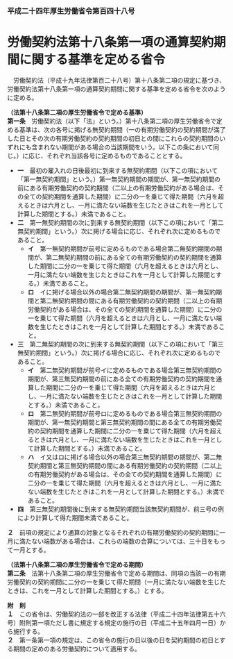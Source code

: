 ### 平成二十四年厚生労働省令第百四十八号  
# 労働契約法第十八条第一項の通算契約期間に関する基準を定める省令  
　労働契約法（平成十九年法律第百二十八号）第十八条第二項の規定に基づき、労働契約法第十八条第一項の通算契約期間に関する基準を定める省令を次のように定める。  
  
**（法第十八条第二項の厚生労働省令で定める基準）**  
**第一条**　労働契約法（以下「法」という。）第十八条第二項の厚生労働省令で定める基準は、次の各号に掲げる無契約期間（一の有期労働契約の契約期間が満了した日とその次の有期労働契約の契約期間の初日との間にこれらの契約期間のいずれにも含まれない期間がある場合の当該期間をいう。以下この条において同じ。）に応じ、それぞれ当該各号に定めるものであることとする。  
* **一**　最初の雇入れの日後最初に到来する無契約期間（以下この項において「第一無契約期間」という。）第一無契約期間の期間が、第一無契約期間の前にある有期労働契約の契約期間（二以上の有期労働契約がある場合は、その全ての契約期間を通算した期間）に二分の一を乗じて得た期間（六月を超えるときは六月とし、一月に満たない端数を生じたときはこれを一月として計算した期間とする。）未満であること。  
* **二**　第一無契約期間の次に到来する無契約期間（以下この項において「第二無契約期間」という。）次に掲げる場合に応じ、それぞれ次に定めるものであること。  
	* **イ**　第一無契約期間が前号に定めるものである場合第二無契約期間の期間が、第二無契約期間の前にある全ての有期労働契約の契約期間を通算した期間に二分の一を乗じて得た期間（六月を超えるときは六月とし、一月に満たない端数を生じたときはこれを一月として計算した期間とする。）未満であること。  
	* **ロ**　イに掲げる場合以外の場合第二無契約期間の期間が、第一無契約期間と第二無契約期間の間にある有期労働契約の契約期間（二以上の有期労働契約がある場合は、その全ての契約期間を通算した期間）に二分の一を乗じて得た期間（六月を超えるときは六月とし、一月に満たない端数を生じたときはこれを一月として計算した期間とする。）未満であること。  
* **三**　第二無契約期間の次に到来する無契約期間（以下この項において「第三無契約期間」という。）次に掲げる場合に応じ、それぞれ次に定めるものであること。  
	* **イ**　第二無契約期間が前号イに定めるものである場合第三無契約期間の期間が、第三無契約期間の前にある全ての有期労働契約の契約期間を通算した期間に二分の一を乗じて得た期間（六月を超えるときは六月とし、一月に満たない端数を生じたときはこれを一月として計算した期間とする。）未満であること。  
	* **ロ**　第二無契約期間が前号ロに定めるものである場合第三無契約期間の期間が、第一無契約期間と第三無契約期間の間にある全ての有期労働契約の契約期間を通算した期間に二分の一を乗じて得た期間（六月を超えるときは六月とし、一月に満たない端数を生じたときはこれを一月として計算した期間とする。）未満であること。  
	* **ハ**　イ又はロに掲げる場合以外の場合第三無契約期間の期間が、第二無契約期間と第三無契約期間の間にある有期労働契約の契約期間（二以上の有期労働契約がある場合は、その全ての契約期間を通算した期間）に二分の一を乗じて得た期間（六月を超えるときは六月とし、一月に満たない端数を生じたときはこれを一月として計算した期間とする。）未満であること。  
* **四**　第三無契約期間後に到来する無契約期間当該無契約期間が、前三号の例により計算して得た期間未満であること。  
  
**２**　前項の規定により通算の対象となるそれぞれの有期労働契約の契約期間に一月に満たない端数がある場合は、これらの端数の合算については、三十日をもって一月とする。  
  
**（法第十八条第二項の厚生労働省令で定める期間）**  
**第二条**　法第十八条第二項の厚生労働省令で定める期間は、同項の当該一の有期労働契約の契約期間に二分の一を乗じて得た期間（一月に満たない端数を生じたときは、これを一月として計算した期間とする。）とする。  
  
**附　則**  
**１**　この省令は、労働契約法の一部を改正する法律（平成二十四年法律第五十六号）附則第一項ただし書に規定する規定の施行の日（平成二十五年四月一日）から施行する。  
**２**　第一条第一項の規定は、この省令の施行の日以後の日を契約期間の初日とする期間の定めのある労働契約について適用する。  
  
